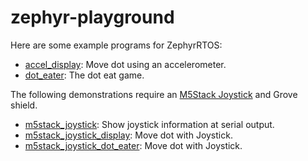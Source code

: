 # zephyr-playground
Here are some example programs for ZephyrRTOS:

- [accel_display](https://github.com/610t/zephyr-playground/tree/main/samples/boards/bbc/microbit/accel_display): Move dot using an accelerometer.
- [dot_eater](https://github.com/610t/zephyr-playground/tree/main/samples/boards/bbc/microbit/dot_eater): The dot eat game.

The following demonstrations require an [M5Stack Joystick](https://docs.m5stack.com/en/unit/joystick_1.1) and Grove shield.

- [m5stack_joystick](https://github.com/610t/zephyr-playground/tree/main/samples/boards/bbc/microbit/m5stack_joystick): Show joystick information at serial output.
- [m5stack_joystick_display](https://github.com/610t/zephyr-playground/tree/main/samples/boards/bbc/microbit/m5stack_joystick_display): Move dot with Joystick.
- [m5stack_joystick_dot_eater](https://github.com/610t/zephyr-playground/tree/main/samples/boards/bbc/microbit/m5stack_joystick_dot_eater): Move dot with Joystick.
